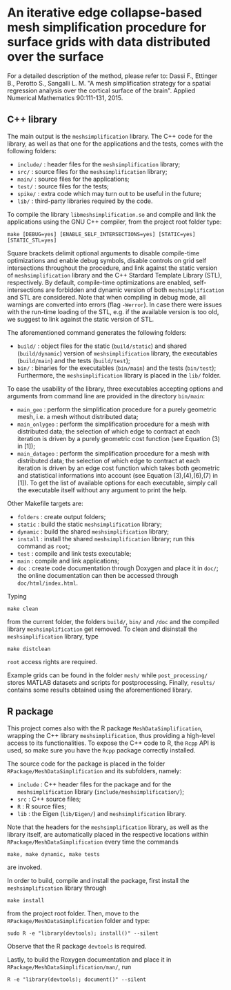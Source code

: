 An iterative edge collapse-based mesh  simplification procedure for 
surface grids with data distributed over the surface
=====================================================================

For a detailed description of the method, please refer to:
Dassi F., Ettinger B., Perotto S., Sangalli L. M.
"A mesh simplification strategy for a spatial regression analysis
over the cortical surface of the brain". 
Applied Numerical Mathematics 90:111-131, 2015.
    
C++ library
---------------------------------------------------------------------

The main output is the `meshsimplification` library.
The C++ code for the library, as well as that one for the applications
and the tests, comes with the following folders:
- `include/` : header files for the `meshsimplification` library;
- `src/` : source files for the `meshsimplification` library;
- `main/` : source files for the applications;
- `test/` : source files for the tests;
- `spike/` : extra code which may turn out to be useful in the future;
- `lib/` : third-party libraries required by the code.
	
To compile the library `libmeshsimplification.so` and compile and link the
applications using the GNU C++ compiler, from the project root folder type:

	make [DEBUG=yes] [ENABLE_SELF_INTERSECTIONS=yes] [STATIC=yes] [STATIC_STL=yes]
	
Square brackets delimit optional arguments to disable compile-time 
optimizations and enable debug symbols, disable controls on grid self intersections 
throughout the procedure, and link against the static version of `meshsimplification` 
library and the C++ Stardard Template Library (STL), respectively.
By default, compile-time optimizations are enabled, self-intersections are forbidden
and dynamic version of both `meshsimplification` and STL are considered.
Note that when compiling in debug mode, all warnings are converted into errors
(flag `-Werror`).
In case there were issues with the run-time loading of the STL, e.g. if the 
available version is too old, we suggest to link against the static version of STL.

The aforementioned command generates the following folders:
- `build/` : object files for the static (`build/static`) and shared (`build/dynamic`) version of `meshsimplification` library, the executables (`build/main`) and the tests (`build/test`);
- `bin/` : binaries for the executables (`bin/main`) and the tests (`bin/test`);
Furthermore, the `meshsimplification` library is placed in the `lib/` folder.

To ease the usability of the library, three executables accepting options and arguments
from command line are provided in the directory `bin/main`:
- `main_geo` : perform the simplification procedure for a purely geometric mesh, i.e. a mesh without distributed data;
- `main_onlygeo` : perform the simplification procedure for a mesh with distributed data; the selection of which edge to contract at each iteration is driven by a purely geometric cost function (see Equation (3) in [1]);
- `main_datageo` : perform the simplification procedure for a mesh with distributed data; the selection of which edge to contract at each iteration is driven by an edge cost function which takes both geometric and statistical informations into account (see Equation (3),(4),(6),(7) in [1]).
To get the list of available options for each executable, simply call the executable itself
without any argument to print the help. 

Other Makefile targets are:
- `folders` : create output folders;
- `static` : build the static `meshsimplification` library;
- `dynamic` : build the shared `meshsimplification` library;
- `install` : install the shared `meshsimplification` library; run this command as `root`;
- `test` : compile and link tests executable;
- `main` : compile and link applications;
- `doc` : create code documentation through Doxygen and place it in `doc/`; the online documentation can then be accessed through `doc/html/index.html`.
	
Typing

	make clean
	
from the current folder, the folders `build/`, `bin/` and `/doc` 
and the compiled library `meshsimplification` get removed.
To clean and disinstall the `meshsimplification` library, type

	make distclean
	
`root` access rights are required.

Example grids can be found in the folder `mesh/` while `post_processing/`
stores MATLAB datasets and scripts for postprocessing. 
Finally, `results/` contains some results obtained using the aforementioned library.

R package
------------------------------------------------------------------------------

This project comes also with the R package `MeshDataSimplification`, wrapping the C++ 
library `meshsimplification`, thus providing a high-level access to its functionalities.
To expose the C++ code to R, the `Rcpp` API is used, so make sure you have the `Rcpp`
package correctly installed.

The source code for the package is placed in the folder `RPackage/MeshDataSimplification`
and its subfolders, namely:
- `include` : C++ header files for the package and for the `meshsimplification` library (`include/meshsimplification/`);
- `src` : C++ source files;
- `R` : R source files;
- `lib` : the Eigen (`lib/Eigen/`) and `meshsimplification` library.
	
Note that the headers for the `meshsimplification` library, as well as the library itself,
are automatically placed in the respective locations within `RPackage/MeshDataSimplification`
every time the commands

	make, make dynamic, make tests
	 
are invoked.

In order to build, compile and install the package, first install the `meshsimplification` library
through

	make install
	
from the project root folder. Then, move to the `RPackage/MeshDataSimplification` folder and type:

	sudo R -e "library(devtools); install()" --silent
	
Observe that the R package `devtools` is required.

Lastly, to build the Roxygen documentation and place it in `RPackage/MeshDataSimplification/man/`,
run

	R -e "library(devtools); document()" --silent




